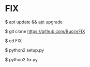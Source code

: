 # FIX

$ apt update && apt upgrade

$ git clone https://github.com/Bucin/FIX

$ cd FIX

$ python2 setup.py

$ python2 fix.py



# 
